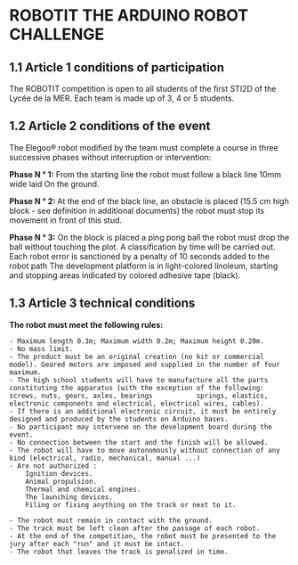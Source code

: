 # ROBOTIT THE ARDUINO ROBOT CHALLENGE

## 1.1 Article 1 conditions of participation
  The ROBOTIT competition is open to all students of the first STI2D of the Lycée de la MER.
  Each team is made up of 3, 4 or 5 students.
  

## 1.2 Article 2 conditions of the event
  The Elegoo® robot modified by the team must complete a course in three successive phases without
  interruption or intervention:
  
**Phase N ° 1:** From the starting line the robot must follow a black line 10mm wide laid
  On the ground.
  
**Phase N ° 2:** 
  At the end of the black line, an obstacle is placed (15.5 cm high block - see definition in
  additional documents) the robot must stop its movement in front of this stud.
  
**Phase N ° 3:** 
  On the block is placed a ping pong ball the robot must drop the ball without touching the plot.
  A classification by time will be carried out.
  Each robot error is sanctioned by a penalty of 10 seconds added to the robot path
  The development platform is in light-colored linoleum, starting and stopping areas indicated by colored adhesive tape (black).


## 1.3 Article 3 technical conditions
  **The robot must meet the following rules:**
  ```
  - Maximum length 0.3m; Maximum width 0.2m; Maximum height 0.20m.
  - No mass limit.
  - The product must be an original creation (no kit or commercial model). Geared motors are imposed and supplied in the number of four maximum.
  - The high school students will have to manufacture all the parts constituting the apparatus (with the exception of the following: screws, nuts, gears, axles, bearings           springs, elastics, electronic components and electrical, electrical wires, cables).
  - If there is an additional electronic circuit, it must be entirely designed and produced by the students on Arduino bases.
  - No participant may intervene on the development board during the event.
  - No connection between the start and the finish will be allowed.
  - The robot will have to move autonomously without connection of any kind (electrical, radio, mechanical, manual ...)
  - Are not authorized :
      Ignition devices.
      Animal propulsion.
      Thermal and chemical engines.
      The launching devices.
      Filing or fixing anything on the track or next to it.

  - The robot must remain in contact with the ground.
  - The track must be left clean after the passage of each robot.
  - At the end of the competition, the robot must be presented to the jury after each "run" and it must be intact.
  - The robot that leaves the track is penalized in time.
  ```
